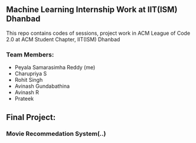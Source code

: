 ## Machine Learning Internship Work at IIT(ISM) Dhanbad
This repo contains codes of sessions, project work in ACM League of Code 2.0 at ACM Student Chapter, IIT(ISM) Dhanbad
### Team Members:
- Peyala Samarasimha Reddy (me)
- Charupriya S
- Rohit Singh
- Avinash Gundabathina
- Avinash R
- Prateek
## Final Project: 
### Movie Recommedation System(..)
